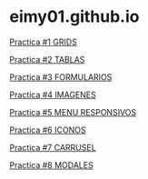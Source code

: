 # eimy01.github.io
<p>
<a href="https://eimy01.github.io/practica1.html">Practica #1 GRIDS</a> 
</p>
<p>
<a href="https://eimy01.github.io/practica2.html">Practica #2 TABLAS</a>
  </p>
  <p>
<a href="https://eimy01.github.io/practica3.html">Practica #3 FORMULARIOS</a>
  </p>
  <p>
<a href="https://eimy01.github.io/practica4.html">Practica #4 IMAGENES</a>
  </p>
   <p>
<a href="https://eimy01.github.io/practica5.html">Practica #5 MENU RESPONSIVOS </a>
  </p>
   <p>
<a href="https://eimy01.github.io/practica6.html">Practica #6 ICONOS</a>
  </p>
  <p>
<a href="https://eimy01.github.io/practica7.html">Practica #7 CARRUSEL</a>
  </p>
  <p>
<a href="https://eimy01.github.io/Practica8.html">Practica #8 MODALES</a>
  </p>
  
  

